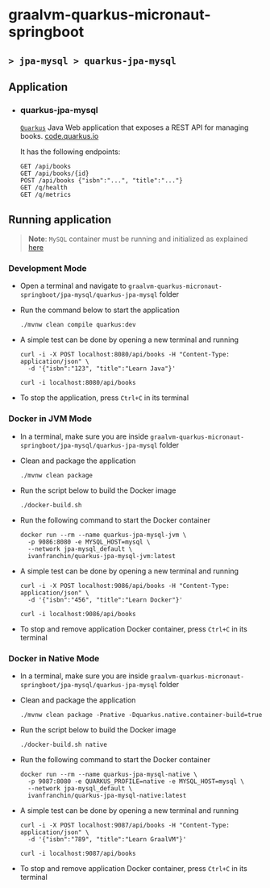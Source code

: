 # graalvm-quarkus-micronaut-springboot
## `> jpa-mysql > quarkus-jpa-mysql`

## Application

- ### quarkus-jpa-mysql

  [`Quarkus`](https://quarkus.io/) Java Web application that exposes a REST API for managing books. [code.quarkus.io](https://code.quarkus.io/?g=com.ivanfranchin&a=quarkus-jpa-mysql&j=17&e=hibernate-validator&e=smallrye-health&e=spring-data-jpa&e=jdbc-mysql&e=micrometer-registry-prometheus&e=rest-jackson)
                                 
  It has the following endpoints:
  ```
  GET /api/books
  GET /api/books/{id}
  POST /api/books {"isbn":"...", "title":"..."}
  GET /q/health
  GET /q/metrics
  ```

## Running application

> **Note**: `MySQL` container must be running and initialized as explained [here](https://github.com/ivangfr/graalvm-quarkus-micronaut-springboot/tree/master/jpa-mysql#start-environment)

### Development Mode

- Open a terminal and navigate to `graalvm-quarkus-micronaut-springboot/jpa-mysql/quarkus-jpa-mysql` folder

- Run the command below to start the application
  ```
  ./mvnw clean compile quarkus:dev
  ```

- A simple test can be done by opening a new terminal and running
  ```
  curl -i -X POST localhost:8080/api/books -H "Content-Type: application/json" \
    -d '{"isbn":"123", "title":"Learn Java"}'
  
  curl -i localhost:8080/api/books
  ```

- To stop the application, press `Ctrl+C` in its terminal

### Docker in JVM Mode

- In a terminal, make sure you are inside `graalvm-quarkus-micronaut-springboot/jpa-mysql/quarkus-jpa-mysql` folder

- Clean and package the application
  ```
  ./mvnw clean package
  ```

- Run the script below to build the Docker image
  ```
  ./docker-build.sh
  ```

- Run the following command to start the Docker container
  ```
  docker run --rm --name quarkus-jpa-mysql-jvm \
    -p 9086:8080 -e MYSQL_HOST=mysql \
    --network jpa-mysql_default \
    ivanfranchin/quarkus-jpa-mysql-jvm:latest
  ```

- A simple test can be done by opening a new terminal and running
  ```
  curl -i -X POST localhost:9086/api/books -H "Content-Type: application/json" \
    -d '{"isbn":"456", "title":"Learn Docker"}'
  
  curl -i localhost:9086/api/books
  ```

- To stop and remove application Docker container, press `Ctrl+C` in its terminal

### Docker in Native Mode

- In a terminal, make sure you are inside `graalvm-quarkus-micronaut-springboot/jpa-mysql/quarkus-jpa-mysql` folder

- Clean and package the application
  ```
  ./mvnw clean package -Pnative -Dquarkus.native.container-build=true
  ```

- Run the script below to build the Docker image
  ```
  ./docker-build.sh native
  ```

- Run the following command to start the Docker container
  ```
  docker run --rm --name quarkus-jpa-mysql-native \
    -p 9087:8080 -e QUARKUS_PROFILE=native -e MYSQL_HOST=mysql \
    --network jpa-mysql_default \
    ivanfranchin/quarkus-jpa-mysql-native:latest
  ```

- A simple test can be done by opening a new terminal and running
  ```
  curl -i -X POST localhost:9087/api/books -H "Content-Type: application/json" \
    -d '{"isbn":"789", "title":"Learn GraalVM"}'
  
  curl -i localhost:9087/api/books
  ```

- To stop and remove application Docker container, press `Ctrl+C` in its terminal
